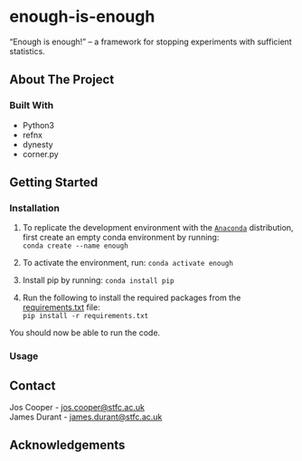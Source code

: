 # enough-is-enough
“Enough is enough!” – a framework for stopping experiments with sufficient statistics.

## About The Project

### Built With
* Python3
* refnx
* dynesty
* corner.py

## Getting Started
### Installation
1. To replicate the development environment with the [`Anaconda`](https://www.anaconda.com/products/individual) distribution, first create an empty conda environment by running: <br /> ```conda create --name enough```

2. To activate the environment, run: ```conda activate enough```

3. Install pip by running: ```conda install pip```

4. Run the following to install the required packages from the [requirements.txt](/requirements.txt) file: <br />
   ```pip install -r requirements.txt```

You should now be able to run the code.

### Usage

## Contact
Jos Cooper     - jos.cooper@stfc.ac.uk\
James Durant   - james.durant@stfc.ac.uk

## Acknowledgements
